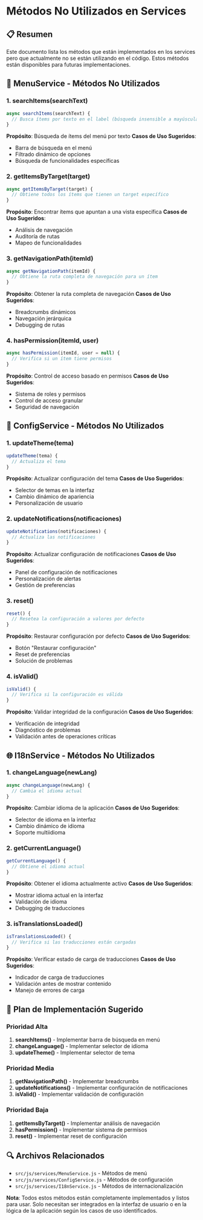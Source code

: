 # Métodos No Utilizados en Services

## 📋 Resumen

Este documento lista los métodos que están implementados en los services pero que actualmente no se están utilizando en el código. Estos métodos están disponibles para futuras implementaciones.

## 🎯 MenuService - Métodos No Utilizados

### **1. searchItems(searchText)**

```javascript
async searchItems(searchText) {
  // Busca ítems por texto en el label (búsqueda insensible a mayúsculas)
}
```

**Propósito**: Búsqueda de ítems del menú por texto
**Casos de Uso Sugeridos**:

- Barra de búsqueda en el menú
- Filtrado dinámico de opciones
- Búsqueda de funcionalidades específicas

### **2. getItemsByTarget(target)**

```javascript
async getItemsByTarget(target) {
  // Obtiene todos los ítems que tienen un target específico
}
```

**Propósito**: Encontrar ítems que apuntan a una vista específica
**Casos de Uso Sugeridos**:

- Análisis de navegación
- Auditoría de rutas
- Mapeo de funcionalidades

### **3. getNavigationPath(itemId)**

```javascript
async getNavigationPath(itemId) {
  // Obtiene la ruta completa de navegación para un ítem
}
```

**Propósito**: Obtener la ruta completa de navegación
**Casos de Uso Sugeridos**:

- Breadcrumbs dinámicos
- Navegación jerárquica
- Debugging de rutas

### **4. hasPermission(itemId, user)**

```javascript
async hasPermission(itemId, user = null) {
  // Verifica si un ítem tiene permisos
}
```

**Propósito**: Control de acceso basado en permisos
**Casos de Uso Sugeridos**:

- Sistema de roles y permisos
- Control de acceso granular
- Seguridad de navegación

## 🔧 ConfigService - Métodos No Utilizados

### **1. updateTheme(tema)**

```javascript
updateTheme(tema) {
  // Actualiza el tema
}
```

**Propósito**: Actualizar configuración del tema
**Casos de Uso Sugeridos**:

- Selector de temas en la interfaz
- Cambio dinámico de apariencia
- Personalización de usuario

### **2. updateNotifications(notificaciones)**

```javascript
updateNotifications(notificaciones) {
  // Actualiza las notificaciones
}
```

**Propósito**: Actualizar configuración de notificaciones
**Casos de Uso Sugeridos**:

- Panel de configuración de notificaciones
- Personalización de alertas
- Gestión de preferencias

### **3. reset()**

```javascript
reset() {
  // Resetea la configuración a valores por defecto
}
```

**Propósito**: Restaurar configuración por defecto
**Casos de Uso Sugeridos**:

- Botón "Restaurar configuración"
- Reset de preferencias
- Solución de problemas

### **4. isValid()**

```javascript
isValid() {
  // Verifica si la configuración es válida
}
```

**Propósito**: Validar integridad de la configuración
**Casos de Uso Sugeridos**:

- Verificación de integridad
- Diagnóstico de problemas
- Validación antes de operaciones críticas

## 🌐 I18nService - Métodos No Utilizados

### **1. changeLanguage(newLang)**

```javascript
async changeLanguage(newLang) {
  // Cambia el idioma actual
}
```

**Propósito**: Cambiar idioma de la aplicación
**Casos de Uso Sugeridos**:

- Selector de idioma en la interfaz
- Cambio dinámico de idioma
- Soporte multiidioma

### **2. getCurrentLanguage()**

```javascript
getCurrentLanguage() {
  // Obtiene el idioma actual
}
```

**Propósito**: Obtener el idioma actualmente activo
**Casos de Uso Sugeridos**:

- Mostrar idioma actual en la interfaz
- Validación de idioma
- Debugging de traducciones

### **3. isTranslationsLoaded()**

```javascript
isTranslationsLoaded() {
  // Verifica si las traducciones están cargadas
}
```

**Propósito**: Verificar estado de carga de traducciones
**Casos de Uso Sugeridos**:

- Indicador de carga de traducciones
- Validación antes de mostrar contenido
- Manejo de errores de carga

## 📝 Plan de Implementación Sugerido

### **Prioridad Alta**

1. **searchItems()** - Implementar barra de búsqueda en menú
2. **changeLanguage()** - Implementar selector de idioma
3. **updateTheme()** - Implementar selector de tema

### **Prioridad Media**

1. **getNavigationPath()** - Implementar breadcrumbs
2. **updateNotifications()** - Implementar configuración de notificaciones
3. **isValid()** - Implementar validación de configuración

### **Prioridad Baja**

1. **getItemsByTarget()** - Implementar análisis de navegación
2. **hasPermission()** - Implementar sistema de permisos
3. **reset()** - Implementar reset de configuración

## 🔍 Archivos Relacionados

- `src/js/services/MenuService.js` - Métodos de menú
- `src/js/services/ConfigService.js` - Métodos de configuración
- `src/js/services/I18nService.js` - Métodos de internacionalización

**Nota**: Todos estos métodos están completamente implementados y listos para usar. Solo necesitan ser integrados en la interfaz de usuario o en la lógica de la aplicación según los casos de uso identificados.
